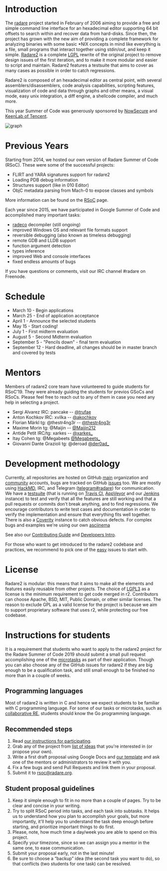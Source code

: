 # Introduction

The [radare]( http://rada.re/ ) project started in February of 2006 aiming to provide a free and simple command line interface for an hexadecimal editor supporting 64 bit offsets to search within and recover data from hard-disks.
Since then, the project has grown with the new aim of providing a complete framework for analyzing binaries with some basic \*NIX concepts in mind like everything is a file, small programs that interact together using stdin/out, and keep it simple.
[Radare2](https://github.com/radare/radare2) is a complete [LGPL]( https://opensource.org/licenses/lgpl-license ) rewrite of the original project to remove design issues of the first iteration, and to make it more modular and easier to script and maintain. Radare2 features a testsuite that aims to cover as many cases as possible in order to catch regressions.

Radare2 is composed of an hexadecimal editor as central point, with several assemblers/disassemblers, code analysis capabilities, scripting features, visualization of code and data through graphs and other means, a visual mode, easy unix integration, a diff engine, a shellcode compiler, and much more.

This year Summer of Code was generously sponsored by [NowSecure](https://www.nowsecure.com) and [KeenLab of Tencent](https://keenlab.tencent.com/en/).

![graph](http://radare.org/img/radare2_graph.jpg)

# Previous Years

Starting from 2014, we hosted our own version of Radare Summer of Code (RSoC). These were some of the successful projects:

 - FLIRT and YARA signatures support for radare2
 - Loading PDB debug information
 - Structures support (like in 010 Editor)
 - ObjC metadata parsing from Mach-0 to expose classes and symbols

More information can be found on the [RSoC](http://rada.re/rsoc) page.

Each year since 2015, we have participated in Google Summer of Code and accomplished many important
tasks:

 - [radeco](https://github.com/radare/radeco) decompiler (still ongoing)
 - improved Windows OS and relevant file formats support
 - reversible debugging (also known as timeless debugging)
 - remote GDB and LLDB support
 - function argument detection
 - types inference
 - improved Web and console interfaces
 - fixed endless amounts of bugs

If you have questions or comments, visit our IRC channel #radare on Freenode.

# Schedule

- March 10 - Begin applications
- March 25 - End of application acceptance
- April 1 - Announce the selected students
- May 15 - Start coding!
- July 1 - First midterm evaluation
- August 5 - Second Midterm evaluation
- September 5 - "Pencils down" - final term evaluation
- September 12 - Hard deadline, all changes should be in master branch and covered by tests

# Mentors

Members of radare2 core team have volunteered to guide students for RSoC’19. They were already guiding the students for previos GSoCs and RSoCs.
Please feel free to reach out to any of them in case you need any help in selecting a project.

- Sergi Alvarez IRC: pancake -- [@trufae](https://twitter.com/trufae)
- Anton Kochkov IRC: xvilka -- [@akochkov](https://twitter.com/akochkov)
- Florian Märkl tg: @thestr4ng3r -- [@thestr4ng3r](https://twitter.com/thestr4ng3r)
- Maxime Morin tg: @Maijin -- [@Maijin212](https://twitter.com/Maijin212)
- Antide Petit IRC/tg: xarkes -- [@xarkes\_](https://twitter.com/xarkes_)
- Itay Cohen tg: @Megabeets [@Megabeets\_](https://twitter.com/Megabeets_)
- Giovanni Dante Grazioli tg: @deroad [@der0ad\_](https://twitter.com/der0ad)

# Development methodology

Currently, all repositories are hosted on GitHub [main](https://github.com/radare/) organization and [community](https://github.com/radareorg) accounts, bugs are tracked on GitHub [issues](https://github.com/radare/radare2/issues) too. We are mostly using [HackMD](https://hackmd.io), IRC, and Telegram ([telegram#radare](https://t.me/radare)) for communication.
We have a [testsuite](https://github.com/radare/radare2-regressions) (that is running on [Travis CI](https://travis-ci.org/radare/radare2/), [AppVeyor](https://ci.appveyor.com/project/radare/radare2) and our [Jenkins](http://ci.rada.re/) instance) to test and verify that all the features are still working and that a pull requests or commits don't break anything, and to find regressions.
We encourage contributors to write test cases and documentation in order to verify the implementation and ensure that everything fits well together. There is also a [Coverity](https://scan.coverity.com/projects/416) instance to catch obvious defects. For complex bugs and examples we're using our own [asciinema](http://asciinema.org/)

See also our [Contributing Guide](https://github.com/radare/radare2/blob/master/CONTRIBUTING.md) and [Developers Intro](https://github.com/radare/radare2/blob/master/DEVELOPERS.md).

For those who want to get introduced to the radare2 codebase and practices, we recommend to pick one of the [easy](https://github.com/radare/radare2/labels/good%20first%20issue) issues to start with.

# License

Radare2 is modular: this means that it aims to make all the elements and features easily reusable from other projects. The choice of [LGPL3](https://www.gnu.org/licenses/lgpl.html) as a license is the minimum requirement to get code merged in r2. Contributors can choose Apache, BSD, MIT, Public Domain, or other similar licenses. The reason to exclude GPL as a valid license for the project is because we aim to support proprietary software that uses r2, while protecting our free codebase.

# Instructions for students

It is a requirement that students who want to apply to the radare2 project for the Radare Summer of Code 2019 should submit a small pull request accomplishing one of the [microtasks](http://radare.org/rsoc/2019/tasks.html) as part of their application. Though you can also choose any of the GitHub issues for radare2 if they are big enough to be a qualification task, and still small enough to be finished no more than in a couple of weeks.

## Programming languages

Most of radare2 is written in C and hence we expect students to be familiar with C programming language. For some of our tasks or microtasks, such as [collaborative RE](http://radare.org/rsoc/2019/ideas.html), students should know the Go programming language.

## Recommended steps

1. Read [our instructions for participating](http://radare.org/rsoc/2019/rules.html).
2. Grab any of the project from [list of ideas](http://radare.org/rsoc/2019/ideas.html)  that you're interested in (or propose your own).
3. Write a first draft proposal using Google Docs and [our template](https://docs.google.com/document/d/11lT4-EYHJHPs6jPTftFGaDzA41zrpt-L70LdAnFettQ/edit?usp=sharing) and ask one of the mentors or administrators to review it with you.
4. Fix a few bugs and send Pull Requests and link them in your proposal.
5. Submit it to [rsoc@radare.org](mailto:rsoc@radare.org).

## Student proposal guidelines

1. Keep it simple enough to fit in no more than a couple of pages. Try to be clear and concise in your writing.
2. Try to split RSoC period into tasks, and each task into subtasks. It helps us to understand how you plan to accomplish your goals, but more importantly, it'll help you to understand the task deep enough before starting, and prioritize important things to do first.
3. Please, note, how much time a day/week you are able to spend on this project.
4. Specify your timezone, since so we can assign you a mentor in the same one, to ease communication.
5. Submit your proposal early, not in the last minute!
6. Be sure to choose a “backup” idea (the second task you want to do), so that conflicts (two students for one task) can be resolved.


